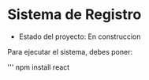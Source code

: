 <h1> Sistema de Registro</h1>

- Estado del proyecto: En construccion

Para ejecutar el sistema, debes poner:

''' npm install react
